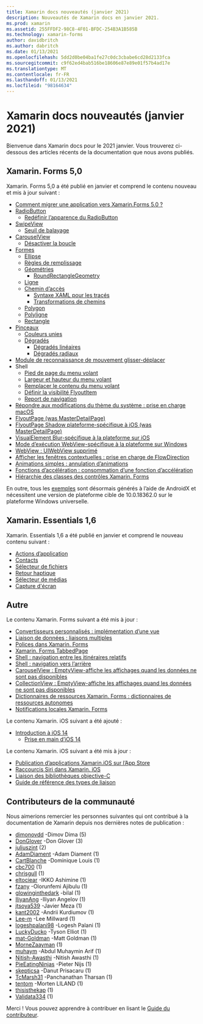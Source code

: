 ```yaml
---
title: Xamarin docs nouveautés (janvier 2021)
description: Nouveautés de Xamarin docs en janvier 2021.
ms.prod: xamarin
ms.assetid: 255FFDF2-98C8-4F01-BFDC-254B3A1B585B
ms.technology: xamarin-forms
author: davidbritch
ms.author: dabritch
ms.date: 01/13/2021
ms.openlocfilehash: 5dd2d0be04ba1fe27c0dc3cbabe6cd28d2133fca
ms.sourcegitcommit: c9f62ed4bab516be18606e87e89e01f57b4ad17e
ms.translationtype: MT
ms.contentlocale: fr-FR
ms.lasthandoff: 01/13/2021
ms.locfileid: "98164634"
---
```

# <a name="xamarin-docs-whats-new-january-2021"></a>Xamarin docs nouveautés (janvier 2021)

Bienvenue dans Xamarin docs pour le 2021 janvier. Vous trouverez ci-dessous des articles récents de la documentation que nous avons publiés.

## <a name="xamarinforms-50"></a>Xamarin. Forms 5,0

Xamarin. Forms 5,0 a été publié en janvier et comprend le contenu nouveau et mis à jour suivant :

- [Comment migrer une application vers Xamarin.Forms 5.0 ?](~/xamarin-forms/troubleshooting/questions/forms5-migration.md)
- [RadioButton](~/xamarin-forms/user-interface/radiobutton.md)
  - [Redéfinir l’apparence du RadioButton](~/xamarin-forms/user-interface/radiobutton.md#redefine-radiobutton-appearance)
- [SwipeView](~/xamarin-forms/user-interface/swipeview.md)
  - [Seuil de balayage](~/xamarin-forms/user-interface/swipeview.md#swipe-threshold)
- [CarouselView](~/xamarin-forms/user-interface/carouselview/index.md)
  - [Désactiver la boucle](~/xamarin-forms/user-interface/carouselview/interaction.md#disable-loop)
- [Formes](~/xamarin-forms/user-interface/shapes/index.md)
  - [Ellipse](~/xamarin-forms/user-interface/shapes/ellipse.md)
  - [Règles de remplissage](~/xamarin-forms/user-interface/shapes/fillrules.md)
  - [Géométries](~/xamarin-forms/user-interface/shapes/geometries.md)
    - [RoundRectangleGeometry](~/xamarin-forms/user-interface/shapes/geometries.md#roundrectanglegeometry)
  - [Ligne](~/xamarin-forms/user-interface/shapes/line.md)
  - [Chemin d’accès](~/xamarin-forms/user-interface/shapes/path.md)
    - [Syntaxe XAML pour les tracés](~/xamarin-forms/user-interface/shapes/path-markup-syntax.md)
    - [Transformations de chemins](~/xamarin-forms/user-interface/shapes/path-transforms.md)
  - [Polygon](~/xamarin-forms/user-interface/shapes/polygon.md)
  - [Polyligne](~/xamarin-forms/user-interface/shapes/polyline.md)
  - [Rectangle](~/xamarin-forms/user-interface/shapes/rectangle.md)
- [Pinceaux](~/xamarin-forms/user-interface/brushes/index.md)
  - [Couleurs unies](~/xamarin-forms/user-interface/brushes/solidcolor.md)
  - [Dégradés](~/xamarin-forms/user-interface/brushes/gradient.md)
    - [Dégradés linéaires](~/xamarin-forms/user-interface/brushes/lineargradient.md)
    - [Dégradés radiaux](~/xamarin-forms/user-interface/brushes/radialgradient.md)
- [Module de reconnaissance de mouvement glisser-déplacer](~/xamarin-forms/app-fundamentals/gestures/drag-and-drop.md)
- Shell
  - [Pied de page du menu volant](~/xamarin-forms/app-fundamentals/shell/flyout.md#flyout-footer)
  - [Largeur et hauteur du menu volant](~/xamarin-forms/app-fundamentals/shell/flyout.md#flyout-width-and-height)  
  - [Remplacer le contenu du menu volant](~/xamarin-forms/app-fundamentals/shell/flyout.md#replace-flyout-content)
  - [Définir la visibilité FlyoutItem](~/xamarin-forms/app-fundamentals/shell/flyout.md#set-flyoutitem-visibility)
  - [Report de navigation](~/xamarin-forms/app-fundamentals/shell/navigation.md#navigation-deferral)
- [Répondre aux modifications du thème du système : prise en charge macOS](~/xamarin-forms/user-interface/theming/system-theme-changes.md)
- [FlyoutPage (was MasterDetailPage)](~/xamarin-forms/app-fundamentals/navigation/flyoutpage.md)
- [FlyoutPage Shadow plateforme-spécifique à iOS (was MasterDetailPage)](~/xamarin-forms/platform/ios/flyoutpage-shadow.md)
- [VisualElement Blur-spécifique à la plateforme sur iOS](~/xamarin-forms/platform/ios/visualelement-blur.md)
- [Mode d’exécution WebView-spécifique à la plateforme sur Windows](~/xamarin-forms/platform/windows/webview-executionmode.md)
- [WebView : UIWebView supprimé](~/xamarin-forms/user-interface/webview.md#uiwebview-deprecation-and-app-store-rejection-itms-90809)
- [Afficher les fenêtres contextuelles : prise en charge de FlowDirection](~/xamarin-forms/user-interface/pop-ups.md)
- [Animations simples : annulation d’animations](~/xamarin-forms/user-interface/animation/simple.md#canceling-animations)
- [Fonctions d’accélération : consommation d’une fonction d’accélération](~/xamarin-forms/user-interface/animation/easing.md#consuming-an-easing-function)
- [Hiérarchie des classes des contrôles Xamarin. Forms](~/xamarin-forms/internals/class-hierarchy.md)

En outre, tous les [exemples](https://github.com/xamarin/xamarin-forms-samples) sont désormais générés à l’aide de AndroidX et nécessitent une version de plateforme cible de 10.0.18362.0 sur le plateforme Windows universelle.

## <a name="xamarinessentials-16"></a>Xamarin. Essentials 1,6

Xamarin. Essentials 1,6 a été publié en janvier et comprend le nouveau contenu suivant :

- [Actions d’application](~/essentials/app-actions.md?context=xamarin%2Fxamarin-forms&tabs=android)
- [Contacts](~/essentials/contacts.md?context=xamarin%2Fxamarin-forms&tabs=android)
- [Sélecteur de fichiers](~/essentials/file-picker.md?context=xamarin%2Fxamarin-forms&tabs=android)
- [Retour haptique](~/essentials/haptic-feedback.md?context=xamarin%2Fxamarin-forms&tabs=android)
- [Sélecteur de médias](~/essentials/media-picker.md?context=xamarin%2Fxamarin-forms&tabs=android)
- [Capture d'écran](~/essentials/screenshot.md?context=xamarin/xamarin-forms)

## <a name="other"></a>Autre

Le contenu Xamarin. Forms suivant a été mis à jour :

- [Convertisseurs personnalisés : implémentation d’une vue](~/xamarin-forms/app-fundamentals/custom-renderer/view.md)
- [Liaison de données : liaisons multiples](~/xamarin-forms/app-fundamentals/data-binding/multibinding.md)
- [Polices dans Xamarin. Forms](~/xamarin-forms/user-interface/text/fonts.md)
- [Xamarin. Forms TabbedPage](~/xamarin-forms/app-fundamentals/navigation/tabbed-page.md)
- [Shell : navigation entre les itinéraires relatifs](~/xamarin-forms/app-fundamentals/shell/navigation.md#relative-routes)
- [Shell : navigation vers l’arrière](~/xamarin-forms/app-fundamentals/shell/navigation.md#backwards-navigation)
- [CarouselView : EmptyView-affiche les affichages quand les données ne sont pas disponibles](~/xamarin-forms/user-interface/carouselview/emptyview.md#display-views-when-data-is-unavailable)
- [CollectionView : EmptyView-affiche les affichages quand les données ne sont pas disponibles](~/xamarin-forms/user-interface/collectionview/emptyview.md#display-views-when-data-is-unavailable)
- [Dictionnaires de ressources Xamarin. Forms : dictionnaires de ressources autonomes](~/xamarin-forms/xaml/resource-dictionaries.md#stand-alone-resource-dictionaries)
- [Notifications locales Xamarin. Forms](~/xamarin-forms/app-fundamentals/local-notifications.md)

Le contenu Xamarin. iOS suivant a été ajouté :

- [Introduction à iOS 14](~/ios/platform/ios14/index.md)
  - [Prise en main d’iOS 14](~/ios/platform/ios14/get-started.md)

Le contenu Xamarin. iOS suivant a été mis à jour :

- [Publication d’applications Xamarin.iOS sur l’App Store](~/ios/deploy-test/app-distribution/app-store-distribution/publishing-to-the-app-store.md)
- [Raccourcis Siri dans Xamarin. iOS](~/ios/platform/introduction-to-ios12/siri-shortcuts.md)
- [Liaison des bibliothèques objective-C](~/cross-platform/macios/binding/objective-c-libraries.md?context=xamarin%2Fios&tabs=windows)
- [Guide de référence des types de liaison](~/cross-platform/macios/binding/binding-types-reference.md)

## <a name="community-contributors"></a>Contributeurs de la communauté

Nous aimerions remercier les personnes suivantes qui ont contribué à la documentation de Xamarin depuis nos dernières notes de publication :

- [dimonovdd](https://github.com/dimonovdd) -Dimov Dima (5)
- [DonGlover](https://github.com/DonGlover) -Don Glover (3)
- [juliuszint](https://github.com/juliuszint) (2)
- [AdamDiament](https://github.com/AdamDiament) -Adam Diament (1)
- [CartBlanche](https://github.com/CartBlanche) -Dominique Louis (1)
- [cbc700](https://github.com/cbc700) (1)
- [chrisgull](https://github.com/chrisgull) (1)
- [eltociear](https://github.com/eltociear) -IKKO Ashimine (1)
- [fzany](https://github.com/fzany) -Olorunfemi Ajibulu (1)
- [glowinginthedark](https://github.com/glowinginthedark) -bilal (1)
- [IliyanAng](https://github.com/IliyanAng) -Iliyan Angelov (1)
- [jtsoya539](https://github.com/jtsoya539) -Javier Meza (1)
- [kant2002](https://github.com/kant2002) -Andrii Kurdiumov (1)
- [Lee-m](https://github.com/lee-m) -Lee Millward (1)
- [logeshpalani98](https://github.com/logeshpalani98) -Logesh Palani (1)
- [LuckyDucko](https://github.com/LuckyDucko) -Tyson Elliot (1)
- [mat-Goldman](https://github.com/matt-goldman) -Matt Goldman (1)
- [MorneZaayman](https://github.com/MorneZaayman) (1)
- [muhaym](https://github.com/muhaym) -Abdul Muhaymin Arif (1)
- [Nitish-Awasthi](https://github.com/nitish-awasthi) -Nitish Awasthi (1)
- [PieEatingNinjas](https://github.com/PieEatingNinjas) -Pieter Nijs (1)
- [skepticsa](https://github.com/skepticsa) -Danut Prisacaru (1)
- [TcMarsh31](https://github.com/TcMarsh31) -Panchanathan Tharsan (1)
- [tentom](https://github.com/tentom) -Morten LILAND (1)
- [thisisthekap](https://github.com/thisisthekap) (1)
- [Validata334](https://github.com/Validata334) (1)

Merci ! Vous pouvez apprendre à contribuer en lisant le [Guide du contributeur](https://github.com/MicrosoftDocs/xamarin-docs/blob/live/CONTRIBUTING.md).
